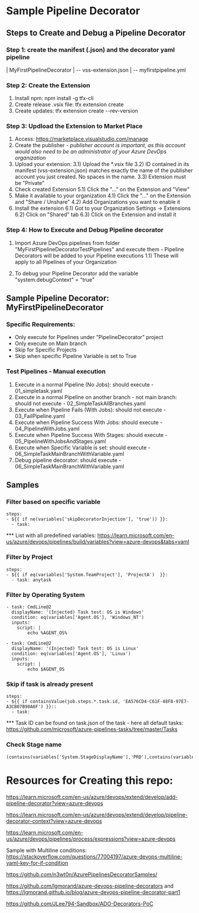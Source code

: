 # Sample Pipeline Decorator

## Steps to Create and Debug a Pipeline Decorator

### Step 1: create the manifest (.json) and the decorator yaml pipeline

| MyFirstPipelineDecorator
| -- vss-extension.json
| -- myfirstpipeline.yml

### Step 2: Create the Extension
1) Install npm: npm install -g tfx-cli
2) Create release .vsix file: tfx extension create
3) Create updates: tfx extension create --rev-version

### Step 3: Updload the Extension to Market Place
1) Access: https://marketplace.visualstudio.com/manage
2) Create the publisher - *publisher account is important, as this account would also need to be an administrator of your Azure DevOps organization*
3) Upload your extension:
    3.1) Upload the *.vsix file
    3.2) ID contained in its manifest (vss-extension.json) matches exactly the name of the publisher account you just created. No spaces in the name.
    3.3) Extension must be "Private"
4) Check created Extension
    5.1) Click the "..." on the Extension and "View"
5) Make it available to your organization
    4.1) Click the "..." on the Extension and "Share / Unshare"
    4.2) Add Organizations you want to enable it
6) Install the extension
    6.1) Got to your Organization Settings -> Extensions
    6.2) Click on "Shared" tab
    6.3) Click on the Extension and install it

### Step 4: How to Execute and Debug Pipeline decorator
1) Import Azure DevOps pipelines from folder "MyFirstPipelineDecoratorTestPipelines" and execute them - Pipeline Decorators will be added to your Pipeline executions
    1.1) These will apply to all Pipelines of your Organization

2) To debug your Pipeline Decorator add the variable "system.debugContext" = "true"

## Sample Pipeline Decorator: MyFirstPipelineDecorator
### Specific Requirements:
- Only execute for Pipelines under "PipelineDecorator" project
- Only execute on Main branch
- Skip for Specific Projects
- Skip when specific Pipeline Variable is set to True

### Test Pipelines - Manual execution
1) Execute in a normal Pipeline (No Jobs): should execute - 01_simpletask.yaml
2) Execute in a normal Pipeline on another branch - not main branch: should not execute - 02_SimpleTaskAllBranches.yaml
3) Execute when Pipeline Fails (With Jobs): should not execute - 03_FailPipeline.yaml
4) Execute when Pipeline Success With Jobs: should execute - 04_PipelineWithJobs.yaml
5) Execute when Pipeline Success With Stages: should execute - 05_PipelineWithJobsAndStages.yaml
6) Execute when Specific Variable is set: should execute - 06_SimpleTaskMainBranchWithVariable.yaml
7) Debug pipeline decorator: should execute - 06_SimpleTaskMainBranchWithVariable.yaml

## Samples

### Filter based on specific variable
```
steps:
- ${{ if ne(variables['skipDecoratorInjection'], 'true')) }}:
  - task: 
```
*** List with all predefined variables: https://learn.microsoft.com/en-us/azure/devops/pipelines/build/variables?view=azure-devops&tabs=yaml

### Filter by Project
```
steps:
- ${{ if eq(variables['System.TeamProject'], 'ProjectA')  }}:
  - task: anytask
```
### Filter by Operating System
```
- task: CmdLine@2
  displayName: '(Injected) Task test: OS is Windows'
  condition: eq(variables['Agent.OS'], 'Windows_NT')
  inputs:
    script: |
        echo %AGENT_OS% 

- task: CmdLine@2
  displayName: '(Injected) Task test: OS is Linux'
  condition: eq(variables['Agent.OS'], 'Linux')
  inputs:
    script: |
        echo $AGENT_OS 

```
### Skip if task is already present
```
steps:
- ${{ if containsValue(job.steps.*.task.id, 'EA576CD4-C61F-48F8-97E7-A3CB07B90A6F') }}::
  - task: 
```
*** Task ID can be found on task.json of the task - here all default tasks: https://github.com/microsoft/azure-pipelines-tasks/tree/master/Tasks

### Check Stage name
```
(contains(variables['System.StageDisplayName'],'PRD'),contains(variables['System.StageDisplayName'],'Prod'))
```

# Resources for Creating this repo:
https://learn.microsoft.com/en-us/azure/devops/extend/develop/add-pipeline-decorator?view=azure-devops

https://learn.microsoft.com/en-us/azure/devops/extend/develop/pipeline-decorator-context?view=azure-devops

https://learn.microsoft.com/en-us/azure/devops/pipelines/process/expressions?view=azure-devops

Sample with Multiline conditions: https://stackoverflow.com/questions/77004197/azure-devops-multiline-yaml-key-for-if-condition

https://github.com/n3wt0n/AzurePipelinesDecoratorSamples/

https://github.com/lgmorand/azure-devops-pipeline-decorators and https://lgmorand.github.io/blog/azure-devops-pipeline-decorator-part1 

https://github.com/JLee794-Sandbox/ADO-Decorators-PoC

